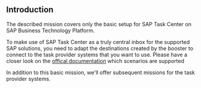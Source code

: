 ## Introduction
The described mission covers only the basic setup for SAP Task Center on SAP Business Technology Platform.

To make use of SAP Task Center as a truly central inbox for the supported SAP solutions, you need to adapt the destinations created by the booster to connect to the task provider systems that you want to use. Please have a closer look on the [offical documentation](https://help.sap.com/docs/TASK_CENTER/08cbda59b4954e93abb2ec85f1db399d/34707338cdf94faa9ff2a684b16a8a5f.html?version=Cloud) which scenarios are supported

In addition to this basic mission, we'll offer subsequent missions for the task provider systems.
